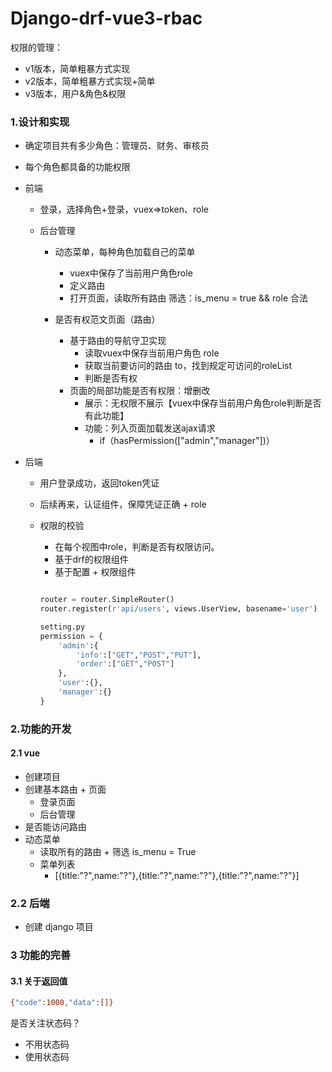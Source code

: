 # Django-drf-vue3-rbac



权限的管理：

- v1版本，简单粗暴方式实现
- v2版本，简单粗暴方式实现+简单
- v3版本，用户&角色&权限



### 1.设计和实现

- 确定项目共有多少角色：管理员、财务、审核员
- 每个角色都具备的功能权限
- 前端

  - 登录，选择角色+登录，vuex=>token、role
  - 后台管理

    - 动态菜单，每种角色加载自己的菜单
      - vuex中保存了当前用户角色role
      - 定义路由
      - 打开页面，读取所有路由 筛选：is_menu = true && role 合法
    - 是否有权范文页面（路由）

      - 基于路由的导航守卫实现
        - 读取vuex中保存当前用户角色 role
        - 获取当前要访问的路由 to，找到规定可访问的roleList
        - 判断是否有权
      - 页面的局部功能是否有权限：增删改
        - 展示：无权限不展示【vuex中保存当前用户角色role判断是否有此功能】
        - 功能：列入页面加载发送ajax请求
          - if（hasPermission(["admin","manager"])）


- 后端

  - 用户登录成功，返回token凭证

  - 后续再来，认证组件，保障凭证正确 + role

  - 权限的校验

    - 在每个视图中role，判断是否有权限访问。
    - 基于drf的权限组件
    - 基于配置 + 权限组件

    ```python
    
    router = router.SimpleRouter()
    router.register(r'api/users', views.UserView, basename='user')
    
    setting.py
    permission = {
        'admin':{
            'info':["GET","POST","PUT"],
            'order':["GET","POST"]
        },
        'user':{},
        'manager':{}
    }
    ```




### 2.功能的开发

#### 2.1 vue

- 创建项目
- 创建基本路由 + 页面
  - 登录页面
  - 后台管理
- 是否能访问路由
- 动态菜单
  - 读取所有的路由 + 筛选 is_menu = True
  - 菜单列表
    - [{title:"?",name:"?"},{title:"?",name:"?"},{title:"?",name:"?"}]

### 2.2 后端

- 创建 django 项目



### 3 功能的完善

#### 3.1 关于返回值

```bash
{"code":1000,"data":[]}
```

是否关注状态码？

- 不用状态码
- 使用状态码





























